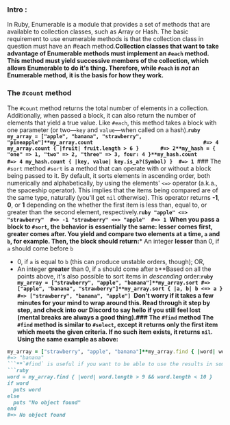 ### Intro :
>
In Ruby, Enumerable is a module that provides a set of methods that are available to collection classes, such as Array or Hash. The basic requirement to use enumerable methods is that the collection class in question must have an #each method.**Collection classes that want to take advantage of Enumerable methods must implement an `#each` method. This method must yield successive members of the collection, which allows Enumerable to do it's thing. Therefore, while `#each` is *not* an Enumerable method, it is the basis for how they work.**
### The `#count` method
The `#count` method returns the total number of elements in a collection. Additionally, when passed a block, it can also return the number of elements that yield a true value. Like `#each`, this method takes a block with one parameter (or two&mdash;`key` and `value`&mdash;when called on a hash).**```ruby
my_array = ["apple", "banana", "strawberry", "pineapple"]**my_array.count                                    #=> 4
my_array.count { |fruit| fruit.length > 6 }       #=> 2**my_hash = { "one" => 1, "two" => 2, "three" => 3, four: 4 }**my_hash.count                                     #=> 4
my_hash.count { |key, value| key.is_a?(Symbol) }  #=> 1
```**### The `#sort` method
`#sort` is a method that can operate with or without a block being passed to it. By default, it sorts elements in ascending order, both numerically and alphabetically, by using the elements' `<=>` operator (a.k.a., the spaceship operator). This implies that the items being compared are of the same type, naturally (you'll get `nil` otherwise). This operator returns **-1**, **0**, or **1** depending on the whether the first item is less than, equal to, or greater than the second element, respectively.**```ruby
"apple" <=> "strawberry"  #=> -1
"strawberry" <=> "apple"  #=> 1
```**When you pass a block to `#sort`, the behavior is essentially the same: lesser comes first, greater comes after. You yield and compare two elements at a time, `a` and `b`, for example. Then, the block should return:***** An integer **lesser** than 0, if `a` should come before `b`
* 0, if `a` is equal to `b` (this can produce unstable orders, though); OR,
* An integer **greater** than 0, if `a` should come after `b`**Based on all the points above, it's also possible to sort items in *descending* order:****```ruby
my_array = ["strawberry", "apple", "banana"]**my_array.sort
#=> ["apple", "banana", "strawberry"]**my_array.sort { |a, b| b <=> a }
#=> ["strawberry", "banana", "apple"]
```**Don't worry if it takes a few minutes for your mind to wrap around this. Read through it step by step, and check into our Discord to say hello if you still feel lost (mental breaks are always a good thing).**### The `#find` method
The `#find` method is similar to `#select`, except it returns only the first item which meets the given criteria. If no such item exists, it returns `nil`. Using the same example as above:****
```ruby
my_array = ["strawberry", "apple", "banana"]**my_array.find { |word| word.length > 5 && word.length < 10 }
#=> "banana"
```**`#find` is useful if you want to be able to use the results in somewhat advanced conditional logic, since `nil` is falsy while anything returned (other than `false`) would be truthy. Don't worry if you can't quite follow it, but an example would be:****
```ruby
word = my_array.find { |word| word.length > 9 && word.length < 10 }
if word
  puts word
else
  puts "No object found"
end
#=> No object found
```
